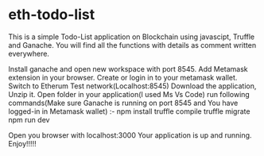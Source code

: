 # eth-todo-list

This is a simple Todo-List application on Blockchain using javascipt, Truffle and Ganache.
You will find all the functions with details as comment written everywhere.

Install ganache and open new workspace with port 8545. 
Add Metamask extension in your browser.
Create or login in to your metamask wallet.
Switch to Etherum Test network(Localhost:8545)
Download the application, Unzip it.
Open folder in your application(I used Ms Vs Code)
run following commands(Make sure Ganache is running on port 8545 and You have logged-in in Metamask wallet) :- 
npm install
truffle compile
truffle migrate
npm run dev

Open you browser with localhost:3000
Your application is up and running. 
Enjoy!!!!!

